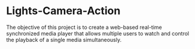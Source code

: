 # Lights-Camera-Action
 The objective of this project is to create a web-based real-time synchronized media player that allows multiple users to watch and control the playback of a single media simultaneously.
